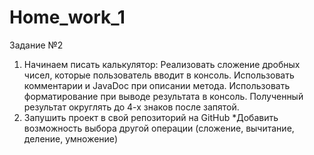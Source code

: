# Home_work_1

Задание №2

1. Начинаем писать калькулятор:
Реализовать сложение дробных чисел, которые пользователь вводит в консоль. Использовать комментарии и JavaDoc при описании метода. Использовать форматирование при выводе результата в консоль. Полученный результат округлять до 4-х знаков после запятой.
2. Запушить проект в свой репозиторий на GitHub
*Добавить возможность выбора другой операции (сложение, вычитание, деление, умножение)

